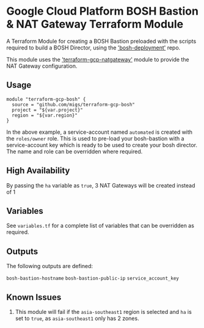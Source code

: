 # Google Cloud Platform BOSH Bastion & NAT Gateway Terraform Module

A Terraform Module for creating a BOSH Bastion preloaded with the scripts required to build a BOSH Director, using the ['bosh-deployment'](https://github.com/cloudfoundry/bosh-deployment) repo.

This module uses the ['terraform-gcp-natgateway'](https://github.com/migs/terraform-gcp-natgateway) module to provide the NAT Gateway configuration.

## Usage

```
module "terraform-gcp-bosh" {
  source = "github.com/migs/terraform-gcp-bosh"
  project = "${var.project}"
  region = "${var.region}"
}
```

In the above example, a service-account named `automated` is created with the `roles/owner` role. This is used to pre-load your bosh-bastion with a service-account key which is ready to be used to create your bosh director. The name and role can be overridden where required.

## High Availability

By passing the `ha` variable as `true`, 3 NAT Gateways will be created instead of 1

## Variables

See `variables.tf` for a complete list of variables that can be overridden as required.

## Outputs

The following outputs are defined:

`bosh-bastion-hostname`
`bosh-bastion-public-ip`
`service_account_key`

## Known Issues

1. This module will fail if the `asia-southeast1` region is selected and `ha` is set to `true`, as `asia-southeast1` only has 2 zones.
